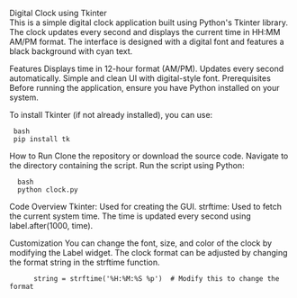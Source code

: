 Digital Clock using Tkinter<br>
This is a simple digital clock application built using Python's Tkinter library. The clock updates every second and displays the current time in HH:MM
AM/PM format. The interface is designed with a digital font and features a black background with cyan text.

Features
Displays time in 12-hour format (AM/PM).
Updates every second automatically.
Simple and clean UI with digital-style font.
Prerequisites
Before running the application, ensure you have Python installed on your system.

To install Tkinter (if not already installed), you can use:

     bash
     pip install tk
How to Run
Clone the repository or download the source code.
Navigate to the directory containing the script.
Run the script using Python:

      bash
      python clock.py
Code Overview
Tkinter: Used for creating the GUI.
strftime: Used to fetch the current system time.
The time is updated every second using label.after(1000, time).



Customization
You can change the font, size, and color of the clock by modifying the Label widget.
The clock format can be adjusted by changing the format string in the strftime function.
         
          string = strftime('%H:%M:%S %p')  # Modify this to change the format
